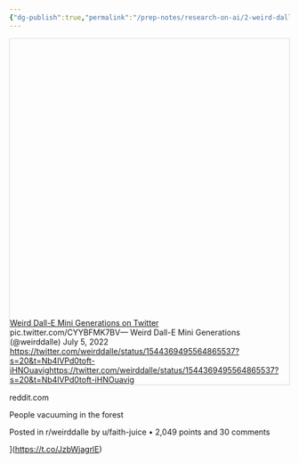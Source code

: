 ```yaml
---
{"dg-publish":true,"permalink":"/prep-notes/research-on-ai/2-weird-dall-e-mini-generations-on-twitter-httpst-co-cyybfmk-7-bv-twitter/","dgHomeLink":true,"dgPassFrontmatter":false}
---
```



<div
  style="
    border: 1px solid rgb(222, 222, 222);
    box-shadow: rgba(0, 0, 0, 0.06) 0px 1px 3px;
  "
>
  <div class="w __if _lc _sm _od _alsd _alcd _lh14 _xm _xi _ts _dm">
    <div class="wf">
      <div class="wc">
        <div class="e" style="padding-bottom: 100%">
          <div class="em">
            <a
              href="https://twitter.com/weirddalle/status/1544369495564865537?s=20&t=Nb4lVPd0toft-iHNOuavig"
              target="_blank"
              rel="noopener"
              data-do-not-bind-click
              class="c"
              style="
                background-image: url('');
              "
            ></a>
          </div>
        </div>
      </div>
      <div class="wt">
        <div class="t _f0 _ffsa _fsn _fwn">
          <div class="th _f1p _fsn _fwb">
            <a href="https://twitter.com/weirddalle/status/1544369495564865537?s=20&t=Nb4lVPd0toft-iHNOuavig" target="_blank" rel="noopener" class="thl"
              >Weird Dall-E Mini Generations on Twitter</a
            >
          </div>
          <div class="td">pic.twitter.com&#x2F;CYYBFMK7BV— Weird Dall-E Mini Generations (@weirddalle) July 5, 2022

</div>
          <div class="tf _f1m">
            <div class="tc">
              <a href="https://twitter.com/weirddalle/status/1544369495564865537?s=20&t=Nb4lVPd0toft-iHNOuavig" target="_blank" rel="noopener" class="tw _f1m"
                ><span class="twt">https://twitter.com/weirddalle/status/1544369495564865537?s=20&t=Nb4lVPd0toft-iHNOuavig</span
                ><span class="twd">https://twitter.com/weirddalle/status/1544369495564865537?s=20&t=Nb4lVPd0toft-iHNOuavig</span></a
              >
            </div>
          </div>
        </div>
      </div>
    </div>
  </div>
</div>



reddit.com

People vacuuming in the forest

Posted in r/weirddalle by u/faith-juice • 2,049 points and 30 comments



](https://t.co/JzbWjagrlE)